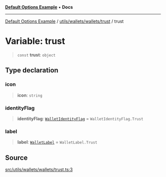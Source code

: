 [**Default Options Example**](../../../../../README.md) • **Docs**

***

[Default Options Example](../../../../../modules.md) / [utils/wallets/wallets/trust](../README.md) / trust

# Variable: trust

> `const` **trust**: `object`

## Type declaration

### icon

> **icon**: `string`

### identityFlag

> **identityFlag**: [`WalletIdentityFlag`](../../../types/enumerations/WalletIdentityFlag.md) = `WalletIdentityFlag.Trust`

### label

> **label**: [`WalletLabel`](../../../types/enumerations/WalletLabel.md) = `WalletLabel.Trust`

## Source

[src/utils/wallets/wallets/trust.ts:3](https://github.com/bgd-labs/fe-shared/blob/022d31eeb7e61eeffe2ddf65992458f822122ffc/src/utils/wallets/wallets/trust.ts#L3)
